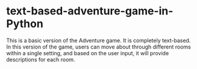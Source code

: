 # text-based-adventure-game-in-Python
This is a basic version of the Adventure game. It is completely text-based. In this version of the game, users can move about through different rooms within a single setting, and based on the user input, it will provide descriptions for each room.
